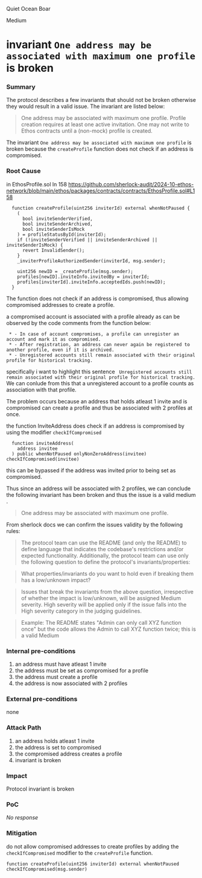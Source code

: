 Quiet Ocean Boar

Medium

# invariant `One address may be associated with maximum one profile` is broken

### Summary

The protocol describes a few invariants that should not be broken otherwise they would result in a valid issue.
The invariant are listed below:
> One address may be associated with maximum one profile.
Profile creation requires at least one active invitation.
One may not write to Ethos contracts until a (non-mock) profile is created.

The invariant `One address may be associated with maximum one profile` is broken because the `createProfile` function does not check if an address is compromised.

### Root Cause

in EthosProfile.sol ln 158
https://github.com/sherlock-audit/2024-10-ethos-network/blob/main/ethos/packages/contracts/contracts/EthosProfile.sol#L158

```solidity
  function createProfile(uint256 inviterId) external whenNotPaused {
    (
      bool inviteSenderVerified,
      bool inviteSenderArchived,
      bool inviteSenderIsMock
    ) = profileStatusById(inviterId);
    if (!inviteSenderVerified || inviteSenderArchived || inviteSenderIsMock) {
      revert InvalidSender();
    }
    _inviterProfileAuthorizedSender(inviterId, msg.sender);

    uint256 newID = _createProfile(msg.sender);
    profiles[newID].inviteInfo.invitedBy = inviterId;
    profiles[inviterId].inviteInfo.acceptedIds.push(newID);
  }
```
The function does not check if an address is compromised, thus allowing compromised addresses to create a profile.

a compromised account is associated with a profile already as can be observed by the code comments from the function below:
```solidity
 * - In case of account compromises, a profile can unregister an account and mark it as compromised.
 * - After registration, an address can never again be registered to another profile, even if it is archived.
 * - Unregistered accounts still remain associated with their original profile for historical tracking.
```
specifically i want to highlight this sentence ` Unregistered accounts still remain associated with their original profile for historical tracking.`
We can conlude from this that a unregistered account to a profile counts as association with that profile.

The problem occurs because an address that holds atleast 1 invite and is compromised can create a profile and thus be associated with 2 profiles at once. 

the function InviteAddress does check if an address is compromised by using the modifier `checkIfCompromised`
```solidity
  function inviteAddress(
    address invitee
  ) public whenNotPaused onlyNonZeroAddress(invitee) checkIfCompromised(invitee)
```
this can be bypassed if the address was invited prior to being set as compromised.

Thus since an address will be associated with 2 profiles, we can conclude the following invariant has been broken and thus the issue is a valid medium .

> One address may be associated with maximum one profile.

From sherlock docs we can confirm the issues validity by the following rules:

> The protocol team can use the README (and only the README) to define language that indicates the codebase's restrictions and/or expected functionality. Additionally, the protocol team can use only the following question to define the protocol's invariants/properties:

> What properties/invariants do you want to hold even if breaking them has a low/unknown impact?

> Issues that break the invariants from the above question, irrespective of whether the impact is low/unknown, will be assigned Medium severity. High severity will be applied only if the issue falls into the High severity category in the judging guidelines.

> Example: The README states "Admin can only call XYZ function once" but the code allows the Admin to call XYZ function twice; this is a valid Medium


### Internal pre-conditions

1. an address must have atleast 1 invite
2. the address must be set as compromised for a profile
3. the address must create a profile
4. the address is now associated with 2 profiles

### External pre-conditions

none

### Attack Path

1. an address holds atleast 1 invite
2. the address is set to compromised
3. the compromised address creates a profile
4. invariant is broken

### Impact

Protocol invariant is broken

### PoC

_No response_

### Mitigation

do not allow compromised addresses to create profiles by adding the `checkIfCompromised` modifier to the `createProfile` function.
```solidity
function createProfile(uint256 inviterId) external whenNotPaused checkIfCompromised(msg.sender)
```